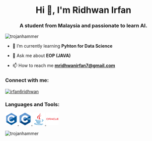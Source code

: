 <h1 align="center">Hi 👋, I'm Ridhwan Irfan</h1>
<h3 align="center">A student from Malaysia and passionate to learn AI.</h3>

<p align="left"> <img src="https://komarev.com/ghpvc/?username=trojanhammer&label=Profile%20views&color=0e75b6&style=flat" alt="trojanhammer" /> </p>

- 🌱 I’m currently learning **Pyhton for Data Science**

- 💬 Ask me about **EOP (JAVA)**

- 📫 How to reach me **mridhwanirfan7@gmail.com**

<h3 align="left">Connect with me:</h3>
<p align="left">
<a href="https://twitter.com/irfan6ridhwan" target="blank"><img align="center" src="https://raw.githubusercontent.com/rahuldkjain/github-profile-readme-generator/master/src/images/icons/Social/twitter.svg" alt="irfan6ridhwan" height="30" width="40" /></a>
</p>

<h3 align="left">Languages and Tools:</h3>
<p align="left"> <a href="https://www.cprogramming.com/" target="_blank" rel="noreferrer"> <img src="https://raw.githubusercontent.com/devicons/devicon/master/icons/c/c-original.svg" alt="c" width="40" height="40"/> </a> <a href="https://www.w3schools.com/cpp/" target="_blank" rel="noreferrer"> <img src="https://raw.githubusercontent.com/devicons/devicon/master/icons/cplusplus/cplusplus-original.svg" alt="cplusplus" width="40" height="40"/> </a> <a href="https://www.java.com" target="_blank" rel="noreferrer"> <img src="https://raw.githubusercontent.com/devicons/devicon/master/icons/java/java-original.svg" alt="java" width="40" height="40"/> </a> <a href="https://www.oracle.com/" target="_blank" rel="noreferrer"> <img src="https://raw.githubusercontent.com/devicons/devicon/master/icons/oracle/oracle-original.svg" alt="oracle" width="40" height="40"/> </a> </p>

<p><img align="center" src="https://github-readme-streak-stats.herokuapp.com/?user=trojanhammer&" alt="trojanhammer" /></p>
